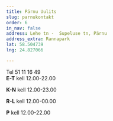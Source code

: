 ```yaml
---
title: Pärnu Uulits
slug: parnukontakt
order: 6
in_nav: false
address: Lehe tn -  Supeluse tn, Pärnu
address_extra: Rannapark
lat: 58.504739
lng: 24.827066

---
```

Tel 51 11 16 49  
**E-T** kell 12.00-22.00

**K-N** kell 12.00-23.00

**R-L** kell 12.00-00.00

**P** kell 12.00-22.00